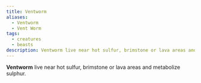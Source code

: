 ```yaml
---
title: Ventworm
aliases:
  - Ventworm
  - Vent Worm
tags:
  - creatures
  - beasts
description: Ventworm live near hot sulfur, brimstone or lava areas and metabolize sulphur.
---
```

**Ventworm** live near hot sulfur, brimstone or lava areas and metabolize sulphur.